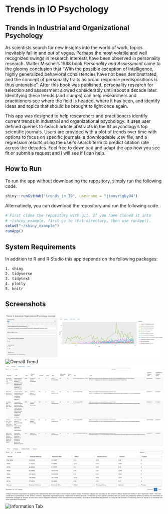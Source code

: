 Trends in IO Psychology
================

## Trends in Industrial and Organizational Psychology

As scientists search for new insights into the world of work, topics
inevitably fall in and out of vogue. Perhaps the most volatile and well
recognized swings in research interests have been observed in
personality research. Walter Mischel’s 1968 book *Personality and
Assessment* came to the gloomy conclusion that “With the possible
exception of intelligence, highly generalized behavioral consistencies
have not been demonstrated, and the concept of personality traits as
broad response predispositions is thus untenable”. After this book was
published, personality research for selection and assessment slowed
considerably until about a decade later. Identifying these trends (and
slumps) can help researchers and practitioners see where the field is
headed, where it has been, and identify ideas and topics that should be
brought to light once again.

This app was designed to help researchers and practitioners identify
current trends in industrial and organizational psychology. It uses user
defined queries to search article abstracts in the IO psychology’s top
scientific journals. Users are provided with a plot of trends over time
with options to focus on specific journals, a downloadable .csv file,
and a regression results using the user’s search term to predict
citation rate across the decades. Feel free to download and adapt the
app how you see fit or submit a request and I will see if I can help.

## How to Run

To run the app without downloading the repository, simply run the
following code.

``` r
shiny::runGitHub("trends_in_IO", username = "jimmyrigby94")
```

Alternatively, you can download the repository and run the following
code.

``` r
# First clone the repository with git. If you have cloned it into
# ~/shiny_example, first go to that directory, then use runApp().
setwd("~/shiny_example")
runApp()
```

## System Requirements

In addition to R and R Studio this app depends on the following
packages:

    1. shiny
    2. tidyverse
    3. tidytext
    4. plotly
    5. knitr

## Screenshots

![Trend by Publication Outlet](supl/journal%20trends.png) ![Overall
Trend](supl/general%20trends.png) ![Search Results](supl/dataset.png)
![Regression Results](supl/poisson%20regression.png) ![Information
Tab](supl/about.png)

